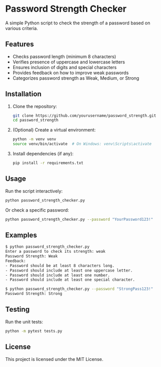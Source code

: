 # Password Strength Checker

A simple Python script to check the strength of a password based on various criteria.

## Features

- Checks password length (minimum 8 characters)
- Verifies presence of uppercase and lowercase letters
- Ensures inclusion of digits and special characters
- Provides feedback on how to improve weak passwords
- Categorizes password strength as Weak, Medium, or Strong

## Installation

1. Clone the repository:

   ```bash
   git clone https://github.com/yourusername/password_strength.git
   cd password_strength
   ```

2. (Optional) Create a virtual environment:

   ```bash
   python -m venv venv
   source venv/bin/activate  # On Windows: venv\Scripts\activate
   ```

3. Install dependencies (if any):
   ```bash
   pip install -r requirements.txt
   ```

## Usage

Run the script interactively:

```bash
python password_strength_checker.py
```

Or check a specific password:

```bash
python password_strength_checker.py --password "YourPassword123!"
```

## Examples

```bash
$ python password_strength_checker.py
Enter a password to check its strength: weak
Password Strength: Weak
Feedback:
- Password should be at least 8 characters long.
- Password should include at least one uppercase letter.
- Password should include at least one number.
- Password should include at least one special character.

$ python password_strength_checker.py --password "StrongPass123!"
Password Strength: Strong
```

## Testing

Run the unit tests:

```bash
python -m pytest tests.py
```

## License

This project is licensed under the MIT License.
